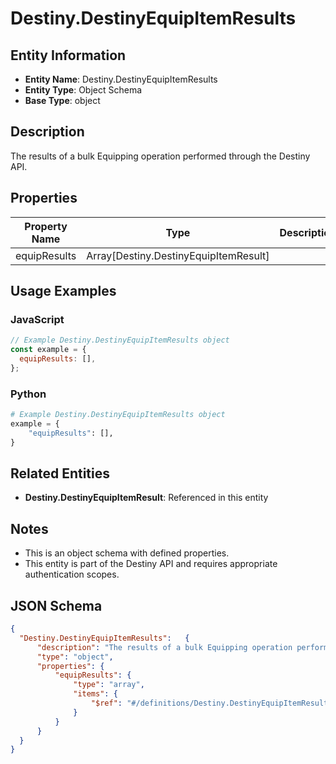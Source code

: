 # Destiny.DestinyEquipItemResults

## Entity Information
- **Entity Name**: Destiny.DestinyEquipItemResults
- **Entity Type**: Object Schema
- **Base Type**: object

## Description
The results of a bulk Equipping operation performed through the Destiny API.

## Properties

| Property Name | Type | Description | Required |
|---------------|------|-------------|----------|
| equipResults | Array[Destiny.DestinyEquipItemResult] |  | No |

## Usage Examples

### JavaScript
```javascript
// Example Destiny.DestinyEquipItemResults object
const example = {
  equipResults: [],
};
```

### Python
```python
# Example Destiny.DestinyEquipItemResults object
example = {
    "equipResults": [],
}
```

## Related Entities
- **Destiny.DestinyEquipItemResult**: Referenced in this entity

## Notes
- This is an object schema with defined properties.
- This entity is part of the Destiny API and requires appropriate authentication scopes.

## JSON Schema
```json
{
  "Destiny.DestinyEquipItemResults":   {
      "description": "The results of a bulk Equipping operation performed through the Destiny API.",
      "type": "object",
      "properties": {
          "equipResults": {
              "type": "array",
              "items": {
                  "$ref": "#/definitions/Destiny.DestinyEquipItemResult"
              }
          }
      }
  }
}
```
